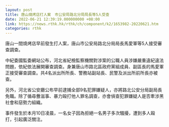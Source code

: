 ```yaml
---
layout: post
title: 唐山燒烤店打人案　市公安局路北分局局長等5人受查
date: 2022-06-21 12:39:19.000000000 +08:00
link: https://news.rthk.hk/rthk/ch/component/k2/1653982-20220621.htm
categories: rthk
---
```


唐山一間燒烤店早前發生打人案，唐山市公安局路北分局局長馬愛軍等5人接受審查調查。

中紀委國監委網站公布，河北省紀檢監察機關對涉案的公職人員涉嫌嚴重違紀違法問題，依紀依法展開審查調查。身兼唐山市路北區政府黨組成員、副區長的馬愛軍正接受審查調查。共4名派出所所長、警務站副站長、民警及派出所前所長亦被查。

另外，河北省公安廳公布早前逮捕全部9名犯罪嫌疑人，亦將路北公安分局副局長免職。除了循尋釁滋事、暴力毆打他人罪名調查，亦會偵查犯罪嫌疑人是否牽涉黑社會和惡勢力組織。

事件發生於本月10日凌晨，一名女子因為拒絕一名男子多次騷擾，遭到多人毆打，引起廣泛關注。
